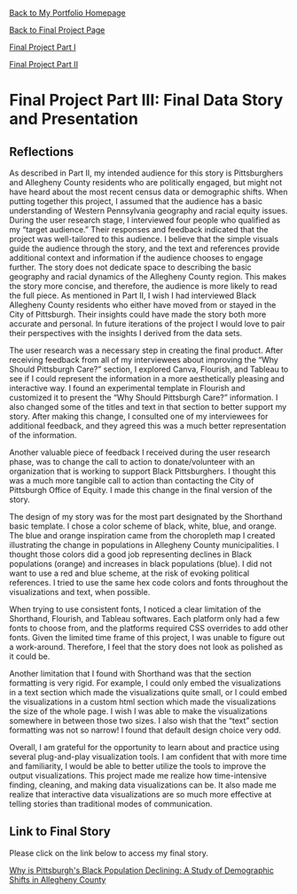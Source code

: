 [Back to My Portfolio Homepage](/README.md)

[Back to Final Project Page ](/FinalProject.md)

[Final Project Part I](/ProjectProposal.md)

[Final Project Part II](/ProjectPart2.md)

# Final Project Part III: Final Data Story and Presentation 

## Reflections

As described in Part II, my intended audience for this story is Pittsburghers and Allegheny County residents who are politically engaged, but might not have heard about the most recent census data or demographic shifts. When putting together this project, I assumed that the audience has a basic understanding of Western Pennsylvania geography and racial equity issues. During the user research stage, I interviewed four people who qualified as my “target audience.” Their responses and feedback indicated that the project was well-tailored to this audience. I believe that the simple visuals guide the audience through the story, and the text and references provide additional context and information if the audience chooses to engage further. The story does not dedicate space to describing the basic geography and racial dynamics of the Allegheny County region. This makes the story more concise, and therefore, the audience is more likely to read the full piece. As mentioned in Part II, I wish I had interviewed Black Allegheny County residents who either have moved from or stayed in the City of Pittsburgh. Their insights could have made the story both more accurate and personal. In future iterations of the project I would love to pair their perspectives with the insights I derived from the data sets. 

The user research was a necessary step in creating the final product. After receiving feedback from all of my interviewees about improving the “Why Should Pittsburgh Care?” section, I explored Canva, Flourish, and Tableau to see if I could represent the information in a more aesthetically pleasing and interactive way. I found an experimental template in Flourish and customized it to present the “Why Should Pittsburgh Care?” information. I also changed some of the titles and text in that section to better support my story. After making this change, I consulted one of my interviewees for additional feedback, and they agreed this was a much better representation of the information. 

Another valuable piece of feedback I received during the user research phase, was to change the call to action to donate/volunteer with an organization that is working to support Black Pittsburghers. I thought this was a much more tangible call to action than contacting the City of Pittsburgh Office of Equity. I made this change in the final version of the story. 

The design of my story was for the most part designated by the Shorthand basic template. I chose a color scheme of black, white, blue, and orange. The blue and orange inspiration came from the choropleth map I created illustrating the change in populations in Allegheny County municipalities. I thought those colors did a good job representing declines in Black populations (orange) and increases in black populations (blue). I did not want to use a red and blue scheme, at the risk of evoking political references. I tried to use the same hex code colors and fonts throughout the visualizations and text, when possible. 

When trying to use consistent fonts, I noticed a clear limitation of the Shorthand, Flourish, and Tableau softwares. Each platform only had a few fonts to choose from, and the platforms required CSS overrides to add other fonts. Given the limited time frame of this project, I was unable to figure out a work-around. Therefore, I feel that the story does not look as polished as it could be. 

Another limitation that I found with Shorthand was that the section formatting is very rigid. For example, I could only embed the visualizations in a text section which made the visualizations quite small, or I could embed the visualizations in a custom html section which made the visualizations the size of the whole page. I wish I was able to make the visualizations somewhere in between those two sizes. I also wish that the “text” section formatting was not so narrow! I found that default design choice very odd. 

Overall, I am grateful for the opportunity to learn about and practice using several plug-and-play visualization tools. I am confident that with more time and familiarity, I would be able to better utilize the tools to improve the output visualizations. This project made me realize how time-intensive finding, cleaning, and making data visualizations can be. It also made me realize that interactive data visualizations are so much more effective at telling stories than traditional modes of communication. 


##  Link to Final Story 

Please click on the link below to access my final story. 

[Why is Pittsburgh's Black Population Declining: A Study of Demographic Shifts in Allegheny County](https://carnegiemellon.shorthandstories.com/why-is-pittsburgh-s-black-population-declining/index.html)
 
